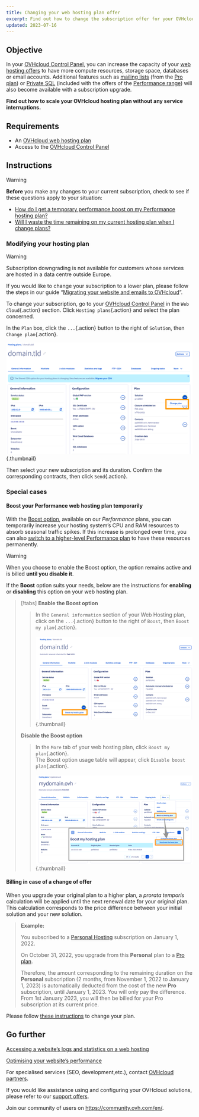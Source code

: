 ```yaml
---
title: Changing your web hosting plan offer
excerpt: Find out how to change the subscription offer for your OVHcloud Web Hosting plan
updated: 2023-07-16
---
```


## Objective

In your [OVHcloud Control Panel](https://ca.ovh.com/auth/?action=gotomanager&from=https://www.ovh.com/world/&ovhSubsidiary=we), you can increase the capacity of your [web hosting offers](https://www.ovhcloud.com/en/web-hosting/) to have more compute resources, storage space, databases or email accounts. Additional features such as [mailing lists](/pages/web/emails/feature_mailing_list) (from the [Pro plan](https://www.ovhcloud.com/en/web-hosting/professional-offer/)) or [Private SQL](https://www.ovhcloud.com/en/web-hosting/options/private-sql/) (included with the offers of the [Performance range](https://www.ovhcloud.com/en/web-hosting/performance-offer/)) will also become available with a subscription upgrade.

**Find out how to scale your OVHcloud hosting plan without any service interruptions.**

## Requirements

- An [OVHcloud web hosting plan](https://www.ovhcloud.com/en/web-hosting/)
- Access to the [OVHcloud Control Panel](https://ca.ovh.com/auth/?action=gotomanager&from=https://www.ovh.com/world/&ovhSubsidiary=we)

## Instructions

> [!warning]
>
> **Before** you make any changes to your current subscription, check to see if these questions apply to your situation:
>
> - [How do I get a temporary performance boost on my Performance hosting plan?](#boost)
> - [Will I waste the time remaining on my current hosting plan when I change plans?](#billing)
>

### Modifying your hosting plan <a name="modify"></a>

> [!warning]
> Subscription downgrading is not available for customers whose services are hosted in a data centre outside Europe.
>
> If you would like to change your subscription to a lower plan, please follow the steps in our guide “[Migrating your website and emails to OVHcloud](/pages/web/hosting/hosting_migrating_to_ovh)”.
>

To change your subscription, go to your [OVHcloud Control Panel](https://ca.ovh.com/auth/?action=gotomanager&from=https://www.ovh.com/world/&ovhSubsidiary=we) in the `Web Cloud`{.action} section. Click `Hosting plans`{.action} and select the plan concerned.

In the `Plan` box, click the `...`{.action} button to the right of `Solution`, then `Change plan`{.action}.

![change_plan](images/change_plan.png){.thumbnail}

Then select your new subscription and its duration. Confirm the corresponding contracts, then click `Send`{.action}.

### Special cases

#### Boost your Performance web hosting plan temporarily <a name="boost"></a>

With the [Boost option](https://www.ovhcloud.com/en/web-hosting/options/boost/), available on our *Performance* plans, you can temporarily increase your hosting system’s CPU and RAM resources to absorb seasonal traffic spikes. If this increase is prolonged over time, you can also [switch to a higher-level Performance plan](#modify) to have these resources permanently.

> [!warning]
>
> When you choose to enable the Boost option, the option remains active and is billed **until you disable it**.

If the **Boost** option suits your needs, below are the instructions for **enabling** or **disabling** this option on your web hosting plan.

> [!tabs]
> **Enable the Boost option**
>>
>> In the `General information` section of your Web Hosting plan, click on the `...`{.action} button to the right of `Boost`, then `Boost my plan`{.action}.<br><br>
>> ![boost](images/enable_boost.png){.thumbnail}<br>
>>
> **Disable the Boost option**
>>
>> In the `More` tab of your web hosting plan, click `Boost my plan`{.action}.<br>
>> The Boost option usage table will appear, click `Disable boost plan`{.action}.<br><br>
>> ![boost](images/disable_boost.png){.thumbnail}<br>

#### Billing in case of a change of offer <a name="billing"></a>

When you upgrade your original plan to a higher plan, a *prorata temporis* calculation will be applied until the next renewal date for your original plan.
This calculation corresponds to the price difference between your initial solution and your new solution.

> **Example:**<br>
>
> You subscribed to a [Personal Hosting](https://www.ovhcloud.com/en/web-hosting/personal-offer/) subscription on January 1, 2022.
>
> On October 31, 2022, you upgrade from this **Personal** plan to a [Pro plan](https://www.ovhcloud.com/en/web-hosting/professional-offer/).<br>
>
> Therefore, the amount corresponding to the remaining duration on the **Personal** subscription (2 months, from November 1, 2022 to January 1, 2023) is automatically deducted from the cost of the new **Pro** subscription, until January 1, 2023. You will only pay the difference.
> From 1st January 2023, you will then be billed for your Pro subscription at its current price.

Please follow [these instructions](#modify) to change your plan.

## Go further <a name="gofurther"></a>

[Accessing a website’s logs and statistics on a web hosting](/pages/web/hosting/logs_and_statistics)

[Optimising your website’s performance](/pages/web/hosting/optimise_your_website_performance)

For specialised services (SEO, development,etc.), contact [OVHcloud partners](https://partner.ovhcloud.com/en/directory/).

If you would like assistance using and configuring your OVHcloud solutions, please refer to our [support offers](https://www.ovhcloud.com/en/support-levels/).

Join our community of users on <https://community.ovh.com/en/>.
